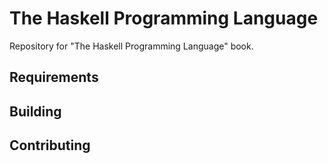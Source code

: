 # The Haskell Programming Language

Repository for "The Haskell Programming Language" book.

## Requirements

## Building

## Contributing
